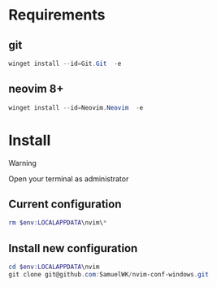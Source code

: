 
# Requirements
## git
```powershell
winget install --id=Git.Git  -e
```
## neovim 8+
```powershell
winget install --id=Neovim.Neovim  -e
```

# Install
> [!WARNING]  
> Open your terminal as administrator

## Current configuration
```powershell
rm $env:LOCALAPPDATA\nvim\*
```
## Install new configuration
```powershell
cd $env:LOCALAPPDATA\nvim
git clone git@github.com:SamuelWK/nvim-conf-windows.git
```


